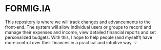 # FORMIG.IA
This repository is where we will track changes and advancements to the front-end.
The system will allow individual users or groups to record and manage their expenses and income, view detailed financial reports and set personalized budgets. With this, I hope to help people (and myself!) have more control over their finances in a practical and intuitive way. 💡
